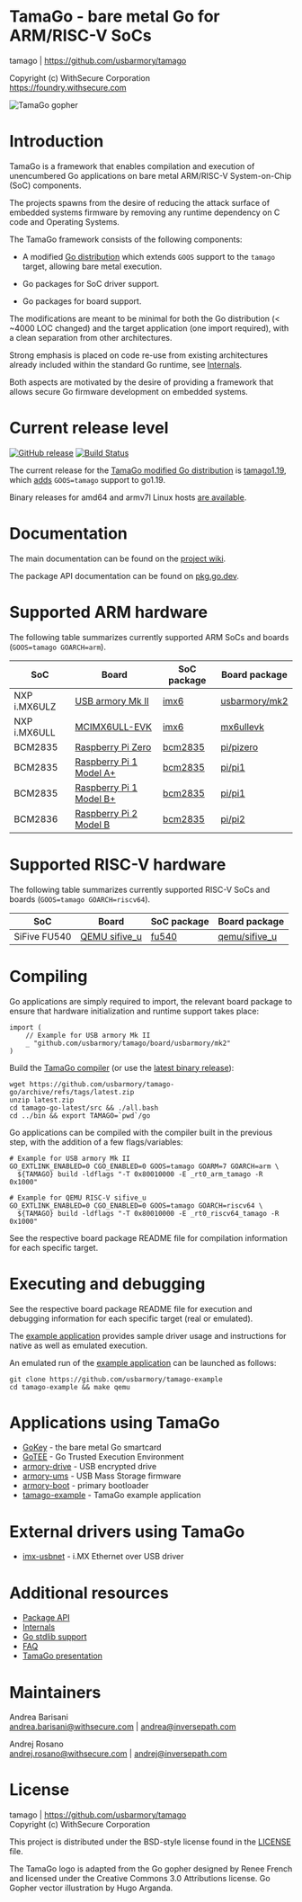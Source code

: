 TamaGo - bare metal Go for ARM/RISC-V SoCs
==========================================

tamago | https://github.com/usbarmory/tamago  

Copyright (c) WithSecure Corporation  
https://foundry.withsecure.com

![TamaGo gopher](https://github.com/usbarmory/tamago/wiki/images/tamago.svg?sanitize=true)

Introduction
============

TamaGo is a framework that enables compilation and execution of unencumbered Go
applications on bare metal ARM/RISC-V System-on-Chip (SoC) components.

The projects spawns from the desire of reducing the attack surface of embedded
systems firmware by removing any runtime dependency on C code and Operating
Systems.

The TamaGo framework consists of the following components:

 - A modified [Go distribution](https://github.com/usbarmory/tamago-go)
   which extends `GOOS` support to the `tamago` target, allowing bare metal
   execution.

 - Go packages for SoC driver support.

 - Go packages for board support.

The modifications are meant to be minimal for both the Go distribution (< ~4000
LOC changed) and the target application (one import required), with a clean
separation from other architectures.

Strong emphasis is placed on code re-use from existing architectures already
included within the standard Go runtime, see
[Internals](https://github.com/usbarmory/tamago/wiki/Internals).

Both aspects are motivated by the desire of providing a framework that allows
secure Go firmware development on embedded systems.

Current release level
=====================
[![GitHub release](https://img.shields.io/github/v/release/usbarmory/tamago-go)](https://github.com/usbarmory/tamago-go/tree/latest) [![Build Status](https://github.com/usbarmory/tamago-go/workflows/Build%20Go%20compiler/badge.svg)](https://github.com/usbarmory/tamago-go/actions)

The current release for the [TamaGo modified Go distribution](https://github.com/usbarmory/tamago-go) is
[tamago1.19](https://github.com/usbarmory/tamago-go/tree/tamago1.19),
which [adds](https://github.com/golang/go/compare/go1.19...usbarmory:tamago1.19)
`GOOS=tamago` support to go1.19.

Binary releases for amd64 and armv7l Linux hosts [are available](https://github.com/usbarmory/tamago-go/releases/latest).

Documentation
=============

The main documentation can be found on the
[project wiki](https://github.com/usbarmory/tamago/wiki).

The package API documentation can be found on
[pkg.go.dev](https://pkg.go.dev/github.com/usbarmory/tamago).


Supported ARM hardware 
=======================

The following table summarizes currently supported ARM SoCs and boards
(`GOOS=tamago GOARCH=arm`).

| SoC          | Board                                                                                                                                                                                | SoC package                                                            | Board package                                                                    |
|--------------|--------------------------------------------------------------------------------------------------------------------------------------------------------------------------------------|------------------------------------------------------------------------|----------------------------------------------------------------------------------|
| NXP i.MX6ULZ | [USB armory Mk II](https://github.com/usbarmory/usbarmory/wiki)                                                                                                                      | [imx6](https://github.com/usbarmory/tamago/tree/master/soc/imx6)       | [usbarmory/mk2](https://github.com/usbarmory/tamago/tree/master/board/usbarmory) |
| NXP i.MX6ULL | [MCIMX6ULL-EVK](https://www.nxp.com/design/development-boards/i-mx-evaluation-and-development-boards/evaluation-kit-for-the-i-mx-6ull-and-6ulz-applications-processor:MCIMX6ULL-EVK) | [imx6](https://github.com/usbarmory/tamago/tree/master/soc/imx6)       | [mx6ullevk](https://github.com/usbarmory/tamago/tree/master/board/nxp/mx6ullevk) |
| BCM2835      | [Raspberry Pi Zero](https://www.raspberrypi.org/products/raspberry-pi-zero)                                                                                                          | [bcm2835](https://github.com/usbarmory/tamago/tree/master/soc/bcm2835) | [pi/pizero](https://github.com/usbarmory/tamago/tree/master/board/raspberrypi)   |
| BCM2835      | [Raspberry Pi 1 Model A+](https://www.raspberrypi.org/products/raspberry-pi-1-model-a-plus/)                                                                                         | [bcm2835](https://github.com/usbarmory/tamago/tree/master/soc/bcm2835) | [pi/pi1](https://github.com/usbarmory/tamago/tree/master/board/raspberrypi)      |
| BCM2835      | [Raspberry Pi 1 Model B+](https://www.raspberrypi.org/products/raspberry-pi-1-model-b-plus/)                                                                                         | [bcm2835](https://github.com/usbarmory/tamago/tree/master/soc/bcm2835) | [pi/pi1](https://github.com/usbarmory/tamago/tree/master/board/raspberrypi)      |
| BCM2836      | [Raspberry Pi 2 Model B](https://www.raspberrypi.org/products/raspberry-pi-2-model-b)                                                                                                | [bcm2835](https://github.com/usbarmory/tamago/tree/master/soc/bcm2835) | [pi/pi2](https://github.com/usbarmory/tamago/tree/master/board/raspberrypi)      |

Supported RISC-V hardware 
==========================

The following table summarizes currently supported RISC-V SoCs and boards
(`GOOS=tamago GOARCH=riscv64`).

| SoC          | Board                                                                        | SoC package                                                        | Board package                                                                        |
|--------------|------------------------------------------------------------------------------|--------------------------------------------------------------------|--------------------------------------------------------------------------------------|
| SiFive FU540 | [QEMU sifive_u](https://www.qemu.org/docs/master/system/riscv/sifive_u.html) | [fu540](https://github.com/usbarmory/tamago/tree/master/soc/fu540) | [qemu/sifive_u](https://github.com/usbarmory/tamago/tree/master/board/qemu/sifive_u) |

Compiling
=========

Go applications are simply required to import, the relevant board package to
ensure that hardware initialization and runtime support takes place:

```golang
import (
	// Example for USB armory Mk II
	_ "github.com/usbarmory/tamago/board/usbarmory/mk2"
)
```

Build the [TamaGo compiler](https://github.com/usbarmory/tamago-go)
(or use the [latest binary release](https://github.com/usbarmory/tamago-go/releases/latest)):

```
wget https://github.com/usbarmory/tamago-go/archive/refs/tags/latest.zip
unzip latest.zip
cd tamago-go-latest/src && ./all.bash
cd ../bin && export TAMAGO=`pwd`/go
```

Go applications can be compiled with the compiler built in the previous step,
with the addition of a few flags/variables:

```
# Example for USB armory Mk II
GO_EXTLINK_ENABLED=0 CGO_ENABLED=0 GOOS=tamago GOARM=7 GOARCH=arm \
  ${TAMAGO} build -ldflags "-T 0x80010000 -E _rt0_arm_tamago -R 0x1000"

# Example for QEMU RISC-V sifive_u
GO_EXTLINK_ENABLED=0 CGO_ENABLED=0 GOOS=tamago GOARCH=riscv64 \
  ${TAMAGO} build -ldflags "-T 0x80010000 -E _rt0_riscv64_tamago -R 0x1000"
```

See the respective board package README file for compilation information for
each specific target.

Executing and debugging
=======================

See the respective board package README file for execution and debugging
information for each specific target (real or emulated).

The [example application](https://github.com/usbarmory/tamago-example)
provides sample driver usage and instructions for native as well as emulated
execution.

An emulated run of the [example application](https://github.com/usbarmory/tamago-example)
can be launched as follows:

```
git clone https://github.com/usbarmory/tamago-example
cd tamago-example && make qemu
```

Applications using TamaGo
=========================

* [GoKey](https://github.com/usbarmory/GoKey) - the bare metal Go smartcard
* [GoTEE](https://github.com/usbarmory/GoTEE) - Go Trusted Execution Environment
* [armory-drive](https://github.com/usbarmory/armory-drive) - USB encrypted drive
* [armory-ums](https://github.com/usbarmory/armory-ums) - USB Mass Storage firmware
* [armory-boot](https://github.com/usbarmory/armory-boot) - primary bootloader
* [tamago-example](https://github.com/usbarmory/tamago-example) - TamaGo example application

External drivers using TamaGo
=============================

* [imx-usbnet](https://github.com/usbarmory/imx-usbnet) - i.MX Ethernet over USB driver

Additional resources
====================

* [Package API](https://pkg.go.dev/github.com/usbarmory/tamago)
* [Internals](https://github.com/usbarmory/tamago/wiki/Internals)
* [Go stdlib support](https://github.com/usbarmory/tamago/wiki/Import-report)
* [FAQ](https://github.com/usbarmory/tamago/wiki/Frequently-Asked-Questions-(FAQ))
* [TamaGo presentation](https://github.com/abarisani/abarisani.github.io/tree/master/research/tamago)

Maintainers
===========

Andrea Barisani  
andrea.barisani@withsecure.com | andrea@inversepath.com  

Andrej Rosano  
andrej.rosano@withsecure.com   | andrej@inversepath.com  

License
=======

tamago | https://github.com/usbarmory/tamago  
Copyright (c) WithSecure Corporation

This project is distributed under the BSD-style license found in the
[LICENSE](https://github.com/usbarmory/tamago/blob/master/LICENSE) file.

The TamaGo logo is adapted from the Go gopher designed by Renee French and
licensed under the Creative Commons 3.0 Attributions license. Go Gopher vector
illustration by Hugo Arganda.
